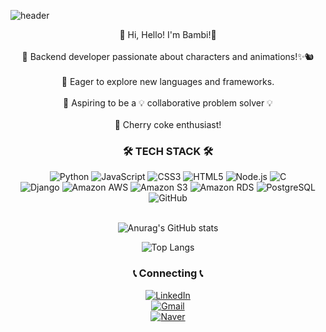 ![header](https://capsule-render.vercel.app/api?type=waving&color=auto&customColorList=19&height=300&section=header&text=ANBambi%20-%20MinYoungLee&fontSize=60)

<div align=center>👐 Hi, Hello! I'm Bambi!👋<br><br>
📍 Backend developer passionate about characters and animations!✨🐿️ <br><br>
📍 Eager to explore new languages and frameworks.<br><br>
📍 Aspiring to be a 💡 collaborative problem solver 💡<br><br>
🍹 Cherry coke enthusiast!

### 🛠️ TECH STACK 🛠️
![Python](https://img.shields.io/badge/Python-3776AB?style=flat&logo=Python&logoColor=white)
![JavaScript](https://img.shields.io/badge/JavaScript-F7DF1E?style=flat&logo=JavaScript&logoColor=white)
![CSS3](https://img.shields.io/badge/CSS3-1572B6?style=flat&logo=CSS3&logoColor=white)
![HTML5](https://img.shields.io/badge/HTML5-E34F26?style=flat&logo=HTML5&logoColor=white)
![Node.js](https://img.shields.io/badge/Node.js-339933?style=flat&logo=Node.js&logoColor=white)
![C](https://img.shields.io/badge/C-3776AB?style=flat&logo=Python&logoColor=white)<br>
![Django](https://img.shields.io/badge/Django-092E20?style=flat&logo=Django&logoColor=white)
![Amazon AWS](https://img.shields.io/badge/AmazonAWS-232F3E?style=flat&logo=AmazonAWS&logoColor=white)
![Amazon S3](https://img.shields.io/badge/AmazonS3-569A31?style=flat&logo=AmazonS3&logoColor=white)
![Amazon RDS](https://img.shields.io/badge/AmazonRDS-527FFF?style=flat&logo=AmazonRDS&logoColor=white)
![PostgreSQL](https://img.shields.io/badge/PostgreSQL-4169E1?style=flat&logo=PostgreSQL&logoColor=white)
![GitHub](https://img.shields.io/badge/GitHub-181717?style=flat&logo=GitHub&logoColor=white)<br><br>


![Anurag's GitHub stats](https://github-readme-stats.vercel.app/api?username=ANBambi&show_icons=true&theme=dracula)


![Top Langs](https://github-readme-stats.vercel.app/api/top-langs/?username=ANBambi&theme=dracula)

### 📞 Connecting 📞 

[![LinkedIn](https://img.shields.io/badge/LinkedIn-MinYoungLee-0A66C2?style=flat&logo=LinkedIn&logoColor=white)](https://www.linkedin.com/in/minyoung-lee-57838b290/)<br>
[![Gmail](https://img.shields.io/badge/Gmail-choyeon03@gmail.com-EA4335?style=flat&logo=Gmail&logoColor=white)](mailto:choyeon03@gmail.com)<br>
[![Naver](https://img.shields.io/badge/NaverBlog-AN_Bambi-03C75A?style=flat&logo=Naver&logoColor=white)](https://blog.naver.com/lovedtm_905/)

</div>
